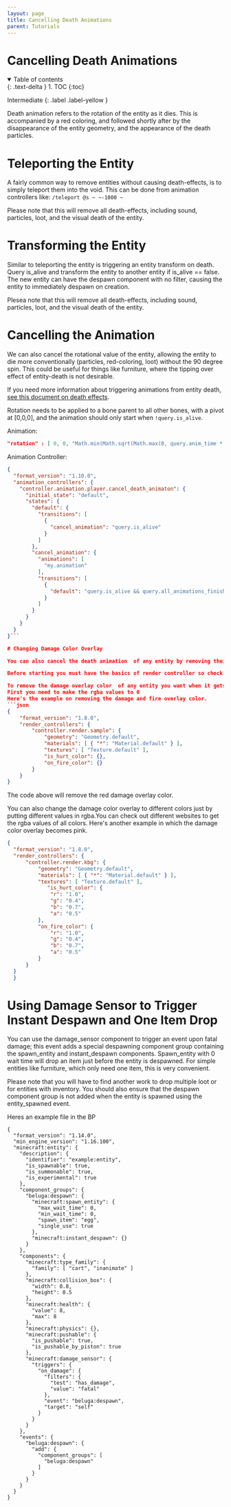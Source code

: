 ```yaml
---
layout: page
title: Cancelling Death Animations
parent: Tutorials
---
```


# Cancelling Death Animations

<details id="toc" open markdown="block">
  <summary>
    Table of contents
  </summary>
  {: .text-delta }
1. TOC
{:toc}
</details>

Intermediate
{: .label .label-yellow }

Death animation refers to the rotation of the entity as it dies. This is accompanied by a red coloring, and followed shortly after by the disappearance of the entity geometry, and the appearance of the death particles.

# Teleporting the Entity

A fairly common way to remove entities without causing death-effects, is to simply teleport them into the void. This can be done from animation controllers like:
`/teleport @s ~ ~-1000 ~`

Please note that this will remove all death-effects, including sound, particles, loot, and the visual death of the entity.

# Transforming the Entity

Similar to teleporting the entity is triggering an entity transform on death. Query is_alive and transform the entity to another entity if is_alive == false. The new entity can have the despawn component with no filter, causing the entity to immediately despawn on creation.

Plesea note that this will remove all death-effects, including sound, particles, loot, and the visual death of the entity.

# Cancelling the Animation

We can also cancel the rotational value of the entity, allowing the entity to die more conventionally (particles, red-coloring, loot) without the 90 degree spin. This could be useful for things like furniture, where the tipping over effect of entity-death is not desirable.

If you need more information about triggering animations from entity death, [see this document on death effects](/tutorials/death-effects).

Rotation needs to be applied to a bone parent to all other bones, with a pivot at [0,0,0], and the animation should only start when `!query.is_alive`.

Animation:
```json
"rotation" : [ 0, 0, "Math.min(Math.sqrt(Math.max(0, query.anim_time * 20 - 0.5) / 20 * 1.6), 1) * -90" ]

```
Animation Controller:

```json
{
  "format_version": "1.10.0",
  "animation_controllers": {
    "controller.animation.player.cancel_death_animaton": {
      "initial_state": "default",
      "states": {
        "default": {
          "transitions": [
            {
              "cancel_animation": "query.is_alive"
            }
          ]
        },
        "cancel_animation": {
          "animations": [
          	"my.animation"
          ],
          "transitions": [
            {
              "default": "query.is_alive && query.all_animations_finished" //query.all_animations_finished is only needed for respawning entities, like players
            }
          ]
        }
      }
    }
  }
}```

# Changing Damage Color Overlay

You can also cancel the death animation  of any entity by removing their damage color overlay.

Before starting you must have the basics of render controller so check out the  [tutorial](/concepts/render-controller) of render controller.

To remove the damage overlay color  of any entity you want when it gets damage  we will use `is_hurt_color` and to remove damage overlay color when an entity gets damage due to lava and fire we will use `on_fire _color`.
First you need to make the rgba values to 0
Here's the example on removing the damage and fire overlay color.
```json
{
    "format_version": "1.8.0",
    "render_controllers": {
        "controller.render.sample": {
            "geometry": "Geometry.default",
            "materials": [ { "*": "Material.default" } ],
            "textures": [ "Texture.default" ],
            "is_hurt_color": {},
            "on_fire_color": {}
        }
    }
}
```
The code above will remove the red damage overlay color.

You can also change the damage color overlay to different colors just by putting different values in rgba.You can check out different websites to get the rgba values of all colors.
Here's another example in which the damage color overlay becomes pink.
  ```json
{
    "format_version": "1.8.0",
    "render_controllers": {
        "controller.render.kbg": {
            "geometry": "Geometry.default",
            "materials": [ { "*": "Material.default" } ],
            "textures": [ "Texture.default" ],
               "is_hurt_color": {
                "r": "1.0",
                "g": "0.4",
                "b": "0.7",
                "a": "0.5"
            },
            "on_fire_color": {
                "r": "1.0",
                "g": "0.4",
                "b": "0.7",
                "a": "0.5"
            }
        }
    }
    }
```
# Using Damage Sensor to Trigger Instant Despawn and One Item Drop

You can use the damage_sensor component to trigger an event upon fatal damage; this event adds a special despawning component group containing the spawn_entity and instant_despawn components. Spawn_entity with 0 wait time will drop an item just before the entity is despawned. For simple entities like furniture, which only need one item, this is very convenient.

Please note that you will have to find another work to drop multiple loot or for entities with inventory. You should also ensure that the despawn component group is not added when the entity is spawned using the entity_spawned event.

Heres an example file in the BP 
```
{
  "format_version": "1.14.0",
  "min_engine_version": "1.16.100",
  "minecraft:entity": {
    "description": {
      "identifier": "example:entity",
      "is_spawnable": true,
      "is_summonable": true,
      "is_experimental": true
    },
    "component_groups": {
      "beluga:despawn": {
        "minecraft:spawn_entity": {
          "max_wait_time": 0,
          "min_wait_time": 0,
          "spawn_item": "egg",
          "single_use": true
        },
        "minecraft:instant_despawn": {}
      }
    },
    "components": {
      "minecraft:type_family": {
        "family": [ "cart", "inanimate" ]
      },
      "minecraft:collision_box": {
        "width": 0.8,
        "height": 0.5
      },
      "minecraft:health": {
        "value": 8,
        "max": 8
      },
      "minecraft:physics": {},
      "minecraft:pushable": {
        "is_pushable": true,
        "is_pushable_by_piston": true
      },
      "minecraft:damage_sensor": {
        "triggers": {
          "on_damage": {
            "filters": {
              "test": "has_damage",
              "value": "fatal"
            },
            "event": "beluga:despawn",
            "target": "self"
          }
        }
      }
    },
    "events": {
      "beluga:despawn": {
        "add": {
          "component_groups": [
            "beluga:despawn"
          ]
        }
      }
    }
  }
}
```

